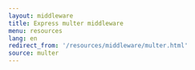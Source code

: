 ```yaml
---
layout: middleware
title: Express multer middleware
menu: resources
lang: en
redirect_from: '/resources/middleware/multer.html'
source: multer
---
```

